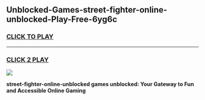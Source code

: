 
## Unblocked-Games-street-fighter-online-unblocked-Play-Free-6yg6c
<h3>
<a href="https://premium76.site?title=street-fighter-online-unblocked&ref=23A">CLICK TO PLAY</a></h3>
<hr>

<h3>
<a href="https://premium76.site?title=street-fighter-online-unblocked&ref=23A">CLICK 2 PLAY</a>
  
</h3>

<a href="https://premium76.site?title=street-fighter-online-unblocked&ref=23A"><img src="https://clearcache.store/games.png"></a>


**street-fighter-online-unblocked games unblocked: Your Gateway to Fun and Accessible Online Gaming**
